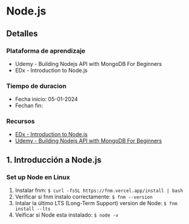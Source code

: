# Node.js
## Detalles
### Plataforma de aprendizaje
- Udemy - Building Nodejs API with MongoDB For Beginners
- EDx - Introduction to Node.js
### Tiempo de duracion
- Fecha inicio: 05-01-2024
- Fechan fin:

### Recursos
- [EDx - Introduction to Node.js](https://www.edx.org/learn/node-js/the-linux-foundation-introduction-to-node-js)
- [Udemy - Building Nodejs API with MongoDB For Beginners](https://www.udemy.com/course/nodejs-api-with-mongodb-for-beginners/)

## 1. Introducción a Node.js
### Set up Node en Linux
1. Instalar fnm: `$ curl -fsSL https://fnm.vercel.app/install | bash`
2. Verificar si fnm instalo correctamente: `$ fnm --version`
3. Intalar la último LTS (Long-Term Support) version de Node: `$ fnm install --lts`
4. Veificar si Node esta instalado: `$ node -v`